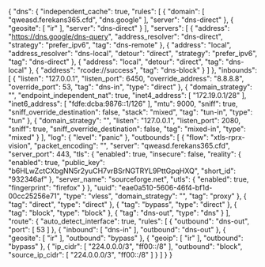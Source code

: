 {
  "dns": {
    "independent_cache": true,
    "rules": [
      {
        "domain": [
          "qweasd.ferekans365.cfd",
          "dns.google"
        ],
        "server": "dns-direct"
      },
      {
        "geosite": [
          "ir"
        ],
        "server": "dns-direct"
      }
    ],
    "servers": [
      {
        "address": "https://dns.google/dns-query",
        "address_resolver": "dns-direct",
        "strategy": "prefer_ipv6",
        "tag": "dns-remote"
      },
      {
        "address": "local",
        "address_resolver": "dns-local",
        "detour": "direct",
        "strategy": "prefer_ipv6",
        "tag": "dns-direct"
      },
      {
        "address": "local",
        "detour": "direct",
        "tag": "dns-local"
      },
      {
        "address": "rcode://success",
        "tag": "dns-block"
      }
    ]
  },
  "inbounds": [
    {
      "listen": "127.0.0.1",
      "listen_port": 6450,
      "override_address": "8.8.8.8",
      "override_port": 53,
      "tag": "dns-in",
      "type": "direct"
    },
    {
      "domain_strategy": "",
      "endpoint_independent_nat": true,
      "inet4_address": [
        "172.19.0.1/28"
      ],
      "inet6_address": [
        "fdfe:dcba:9876::1/126"
      ],
      "mtu": 9000,
      "sniff": true,
      "sniff_override_destination": false,
      "stack": "mixed",
      "tag": "tun-in",
      "type": "tun"
    },
    {
      "domain_strategy": "",
      "listen": "127.0.0.1",
      "listen_port": 2080,
      "sniff": true,
      "sniff_override_destination": false,
      "tag": "mixed-in",
      "type": "mixed"
    }
  ],
  "log": {
    "level": "panic"
  },
  "outbounds": [
    {
      "flow": "xtls-rprx-vision",
      "packet_encoding": "",
      "server": "qweasd.ferekans365.cfd",
      "server_port": 443,
      "tls": {
        "enabled": true,
        "insecure": false,
        "reality": {
          "enabled": true,
          "public_key": "b6HLwZctCXbgNN5r2yuCH7vrBSrNGTRYL9PttGpqHXQ",
          "short_id": "932346af"
        },
        "server_name": "sourceforge.net",
        "utls": {
          "enabled": true,
          "fingerprint": "firefox"
        }
      },
      "uuid": "eae0a510-5606-46f4-bf1d-00cc25256e71",
      "type": "vless",
      "domain_strategy": "",
      "tag": "proxy"
    },
    {
      "tag": "direct",
      "type": "direct"
    },
    {
      "tag": "bypass",
      "type": "direct"
    },
    {
      "tag": "block",
      "type": "block"
    },
    {
      "tag": "dns-out",
      "type": "dns"
    }
  ],
  "route": {
    "auto_detect_interface": true,
    "rules": [
      {
        "outbound": "dns-out",
        "port": [
          53
        ]
      },
      {
        "inbound": [
          "dns-in"
        ],
        "outbound": "dns-out"
      },
      {
        "geosite": [
          "ir"
        ],
        "outbound": "bypass"
      },
      {
        "geoip": [
          "ir"
        ],
        "outbound": "bypass"
      },
      {
        "ip_cidr": [
          "224.0.0.0/3",
          "ff00::/8"
        ],
        "outbound": "block",
        "source_ip_cidr": [
          "224.0.0.0/3",
          "ff00::/8"
        ]
      }
    ]
  }
}
